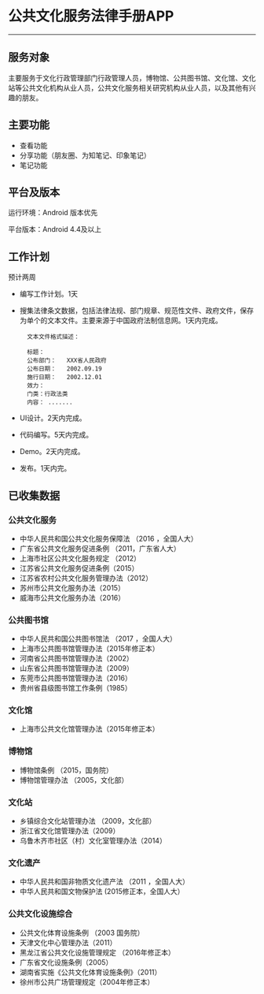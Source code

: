 # 公共文化服务法律手册APP
___


## 服务对象

主要服务于文化行政管理部门行政管理人员，博物馆、公共图书馆、文化馆、文化站等公共文化机构从业人员，公共文化服务相关研究机构从业人员，以及其他有兴趣的朋友。

## 主要功能

+ 查看功能
+ 分享功能（朋友圈、为知笔记、印象笔记）
+ 笔记功能

## 平台及版本

运行环境：Android 版本优先 

平台版本：Android 4.4及以上 

## 工作计划

预计两周

+ 编写工作计划。1天

+ 搜集法律条文数据，包括法律法规、部门规章、规范性文件、政府文件，保存为单个的文本文件。主要来源于中国政府法制信息网。1天内完成。

		文本文件格式描述：
		
		标题：
		公布部门：	XXX省人民政府
		公布日期：	2002.09.19 	
		施行日期：	2002.12.01
		效力：	
		门类：行政法类
		内容： .......

+ UI设计。2天内完成。

+  代码编写。5天内完成。

+ Demo。2天内完成。

+ 发布。1天内完。


## 已收集数据

### 公共文化服务
+ 中华人民共和国公共文化服务保障法 （2016 ，全国人大）
+ 广东省公共文化服务促进条例 （2011，广东省人大）
+ 上海市社区公共文化服务规定 （2012）
+ 江苏省公共文化服务促进条例（2015）
+ 江苏省农村公共文化服务管理办法（2012）
+ 苏州市公共文化服务办法（2015）
+ 威海市公共文化服务办法（2016）

### 公共图书馆
+ 中华人民共和国公共图书馆法 （2017 ，全国人大）
+ 上海市公共图书馆管理办法（2015年修正本）
+ 河南省公共图书馆管理办法（2002）
+ 山东省公共图书馆管理办法（2009）
+ 东莞市公共图书馆管理办法（2016）
+ 贵州省县级图书馆工作条例（1985）

### 文化馆
+ 上海市公共文化馆管理办法（2015年修正本）

### 博物馆

+ 博物馆条例 （2015，国务院）
+ 博物馆管理办法 （2005，文化部）

### 文化站
+ 乡镇综合文化站管理办法 （2009，文化部）
+ 浙江省文化馆管理办法（2009）
+ 乌鲁木齐市社区（村）文化室管理办法（2014）

### 文化遗产
+ 中华人民共和国非物质文化遗产法 （2011 ，全国人大） 
+ 中华人民共和国文物保护法 (2015修正本，全国人大）

### 公共文化设施综合
+ 公共文化体育设施条例 （2003 国务院）
+ 天津文化中心管理办法（2011）
+ 黑龙江省公共文化设施管理规定 （2016年修正本）
+ 广东省文化设施条例（2005） 
+ 湖南省实施《公共文化体育设施条例》（2011）
+  徐州市公共广场管理规定（2004年修正本）





